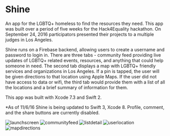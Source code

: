 # Shine
An app for the LGBTQ+ homeless to find the resources they need. This app was built over a period of five weeks for the Hack4Equality hackathon. On September 24, 2016 participators presented their projects to a multiple judges in Los Angeles. 

Shine runs on a Firebase backend, allowing users to create a username and password to login in. There are three tabs - community feed providing live updates of LGBTQ+ related events, resources, and anything that could help someone in need. The second tab displays a map with LGBTQ+ friendly services and organizations in Los Angeles. If a pin is tapped, the user will be given directions to that location using Apple Maps. If the user did not have access to data or wifi, the third tab would provide them with a list of all the locations and a brief summary of information for them. 

This app was built with Xcode 7.3 and Swift 2.

*As of 11/6/16 Shine is being updated to Swift 3, Xcode 8. Profile, comment, and the share buttons are currently disabled. 

![launchscreen](https://cloud.githubusercontent.com/assets/9616943/18900238/99b3abfa-84f4-11e6-84bb-d096b515e267.png)
![communityfeed](https://cloud.githubusercontent.com/assets/9616943/18900246/a6877a82-84f4-11e6-91da-5d89f8c7ee9d.png)
![listdetail](https://cloud.githubusercontent.com/assets/9616943/18900250/a826ed46-84f4-11e6-87c0-6c9c47601d2b.png)
![userlocation](https://cloud.githubusercontent.com/assets/9616943/18900255/b071d600-84f4-11e6-9637-bc94bea04e5d.png)
![mapdirections](https://cloud.githubusercontent.com/assets/9616943/18900259/b1f2c098-84f4-11e6-9f88-4c4d359a81e3.png)
